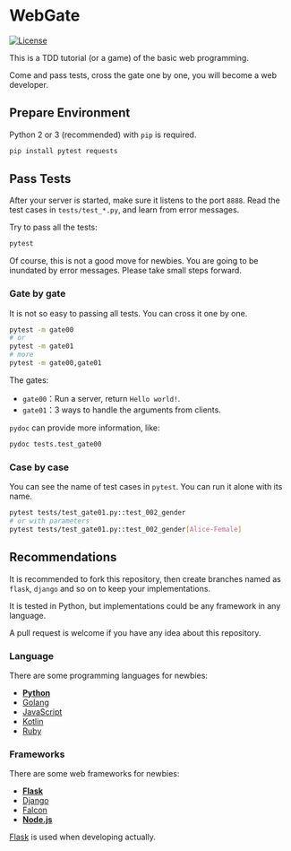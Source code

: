 # WebGate

[![License](https://img.shields.io/github/license/yanqd0/webgate.svg)](https://github.com/yanqd0/webgate/blob/master/LICENSE)

This is a TDD tutorial (or a game) of the basic web programming.

Come and pass tests, cross the gate one by one, you will become a web developer.

## Prepare Environment

Python 2 or 3 (recommended) with `pip` is required.

```sh
pip install pytest requests
```

## Pass Tests

After your server is started, make sure it listens to the port `8888`.
Read the test cases in `tests/test_*.py`, and learn from error messages.

Try to pass all the tests:

```sh
pytest
```

Of course, this is not a good move for newbies.
You are going to be inundated by error messages.
Please take small steps forward.

### Gate by gate

It is not so easy to passing all tests.
You can cross it one by one.

```sh
pytest -m gate00
# or
pytest -m gate01
# more
pytest -m gate00,gate01
```

The gates:

- `gate00`：Run a server, return `Hello world!`.
- `gate01`：3 ways to handle the arguments from clients.

`pydoc` can provide more information, like:

```sh
pydoc tests.test_gate00
```

### Case by case

You can see the name of test cases in `pytest`.
You can run it alone with its name.

```sh
pytest tests/test_gate01.py::test_002_gender
# or with parameters
pytest tests/test_gate01.py::test_002_gender[Alice-Female]
```

## Recommendations

It is recommended to fork this repository,
then create branches named as `flask`, `django` and so on to keep your implementations.

It is tested in Python, but implementations could be any framework in any language.

A pull request is welcome if you have any idea about this repository.

### Language

There are some programming languages for newbies:

- **[Python]**
- [Golang]
- [JavaScript]
- [Kotlin]
- [Ruby]

[Python]:https://www.python.org/
[Golang]:https://golang.org/
[Kotlin]:https://kotlinlang.org/
[Ruby]:https://www.ruby-lang.org/
[JavaScript]:https://www.javascript.com/

### Frameworks

There are some web frameworks for newbies:

- **[Flask]**
- [Django]
- [Falcon]
- **[Node.js]**

[Flask] is used when developing actually.

[Flask]:http://flask.pocoo.org/
[Django]:https://djangoproject.com/
[Falcon]:https://falconframework.org/
[Node.js]:https://nodejs.org/
